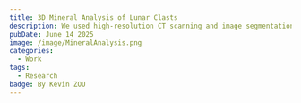 ```yaml
---
title: 3D Mineral Analysis of Lunar Clasts
description: We used high-resolution CT scanning and image segmentation to conduct 3D mineral analysis of the lunar basalt clasts returned by Chang'e-5 mission.
pubDate: June 14 2025
image: /image/MineralAnalysis.png
categories:
  - Work
tags:
  - Research
badge: By Kevin ZOU
---
```




<!-- ![alt text](../../../public/image/MineralAnalysis.png) -->